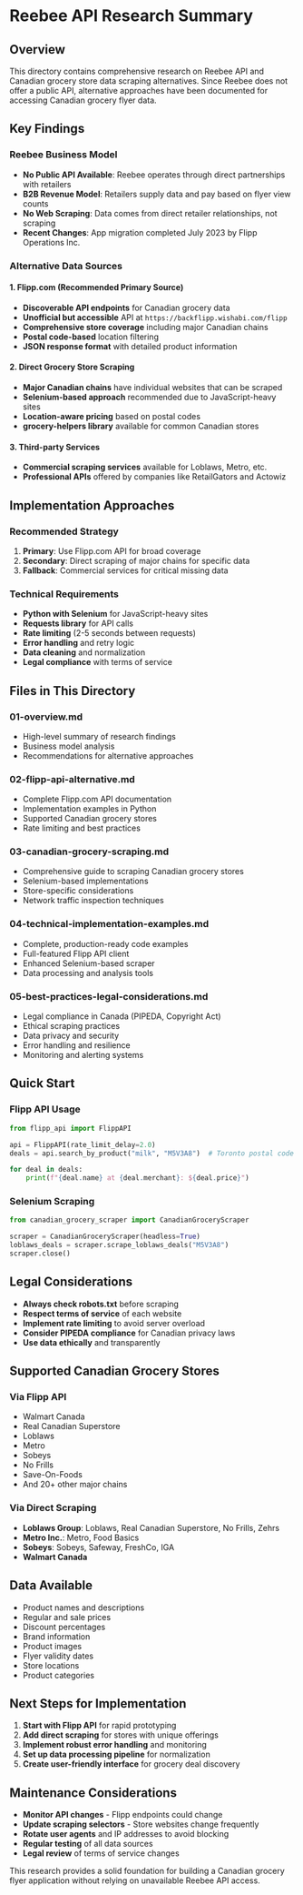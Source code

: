 # Reebee API Research Summary

## Overview
This directory contains comprehensive research on Reebee API and Canadian grocery store data scraping alternatives. Since Reebee does not offer a public API, alternative approaches have been documented for accessing Canadian grocery flyer data.

## Key Findings

### Reebee Business Model
- **No Public API Available**: Reebee operates through direct partnerships with retailers
- **B2B Revenue Model**: Retailers supply data and pay based on flyer view counts  
- **No Web Scraping**: Data comes from direct retailer relationships, not scraping
- **Recent Changes**: App migration completed July 2023 by Flipp Operations Inc.

### Alternative Data Sources

#### 1. Flipp.com (Recommended Primary Source)
- **Discoverable API endpoints** for Canadian grocery data
- **Unofficial but accessible** API at `https://backflipp.wishabi.com/flipp`
- **Comprehensive store coverage** including major Canadian chains
- **Postal code-based** location filtering
- **JSON response format** with detailed product information

#### 2. Direct Grocery Store Scraping
- **Major Canadian chains** have individual websites that can be scraped
- **Selenium-based approach** recommended due to JavaScript-heavy sites
- **Location-aware pricing** based on postal codes
- **grocery-helpers library** available for common Canadian stores

#### 3. Third-party Services
- **Commercial scraping services** available for Loblaws, Metro, etc.
- **Professional APIs** offered by companies like RetailGators and Actowiz

## Implementation Approaches

### Recommended Strategy
1. **Primary**: Use Flipp.com API for broad coverage
2. **Secondary**: Direct scraping of major chains for specific data
3. **Fallback**: Commercial services for critical missing data

### Technical Requirements
- **Python with Selenium** for JavaScript-heavy sites
- **Requests library** for API calls
- **Rate limiting** (2-5 seconds between requests)
- **Error handling** and retry logic
- **Data cleaning** and normalization
- **Legal compliance** with terms of service

## Files in This Directory

### 01-overview.md
- High-level summary of research findings
- Business model analysis
- Recommendations for alternative approaches

### 02-flipp-api-alternative.md
- Complete Flipp.com API documentation
- Implementation examples in Python
- Supported Canadian grocery stores
- Rate limiting and best practices

### 03-canadian-grocery-scraping.md
- Comprehensive guide to scraping Canadian grocery stores
- Selenium-based implementations
- Store-specific considerations
- Network traffic inspection techniques

### 04-technical-implementation-examples.md
- Complete, production-ready code examples
- Full-featured Flipp API client
- Enhanced Selenium-based scraper
- Data processing and analysis tools

### 05-best-practices-legal-considerations.md
- Legal compliance in Canada (PIPEDA, Copyright Act)
- Ethical scraping practices
- Data privacy and security
- Error handling and resilience
- Monitoring and alerting systems

## Quick Start

### Flipp API Usage
```python
from flipp_api import FlippAPI

api = FlippAPI(rate_limit_delay=2.0)
deals = api.search_by_product("milk", "M5V3A8")  # Toronto postal code

for deal in deals:
    print(f"{deal.name} at {deal.merchant}: ${deal.price}")
```

### Selenium Scraping
```python
from canadian_grocery_scraper import CanadianGroceryScraper

scraper = CanadianGroceryScraper(headless=True)
loblaws_deals = scraper.scrape_loblaws_deals("M5V3A8")
scraper.close()
```

## Legal Considerations

- **Always check robots.txt** before scraping
- **Respect terms of service** of each website
- **Implement rate limiting** to avoid server overload
- **Consider PIPEDA compliance** for Canadian privacy laws
- **Use data ethically** and transparently

## Supported Canadian Grocery Stores

### Via Flipp API
- Walmart Canada
- Real Canadian Superstore
- Loblaws
- Metro
- Sobeys
- No Frills
- Save-On-Foods
- And 20+ other major chains

### Via Direct Scraping
- **Loblaws Group**: Loblaws, Real Canadian Superstore, No Frills, Zehrs
- **Metro Inc.**: Metro, Food Basics  
- **Sobeys**: Sobeys, Safeway, FreshCo, IGA
- **Walmart Canada**

## Data Available

- Product names and descriptions
- Regular and sale prices
- Discount percentages
- Brand information
- Product images
- Flyer validity dates
- Store locations
- Product categories

## Next Steps for Implementation

1. **Start with Flipp API** for rapid prototyping
2. **Add direct scraping** for stores with unique offerings
3. **Implement robust error handling** and monitoring
4. **Set up data processing pipeline** for normalization
5. **Create user-friendly interface** for grocery deal discovery

## Maintenance Considerations

- **Monitor API changes** - Flipp endpoints could change
- **Update scraping selectors** - Store websites change frequently  
- **Rotate user agents** and IP addresses to avoid blocking
- **Regular testing** of all data sources
- **Legal review** of terms of service changes

This research provides a solid foundation for building a Canadian grocery flyer application without relying on unavailable Reebee API access.
